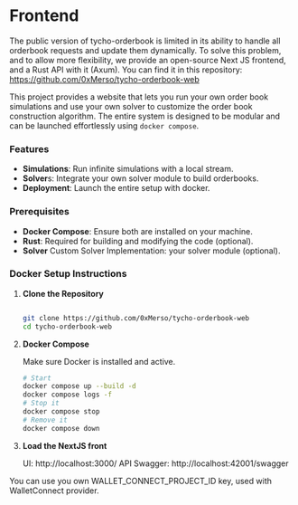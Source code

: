 # Frontend

The public version of tycho-orderbook is limited in its ability to handle all orderbook requests and update them dynamically.
To solve this problem, and to allow more flexibility, we provide an open-source Next JS frontend, and a Rust API with it (Axum).
You can find it in this repository: https://github.com/0xMerso/tycho-orderbook-web

This project provides a website that lets you run your own order book simulations and use your own solver to customize the order book construction algorithm.
The entire system is designed to be modular and can be launched effortlessly using `docker compose`.

### Features

- **Simulations**: Run infinite simulations with a local stream.
- **Solver**s: Integrate your own solver module to build orderbooks.
- **Deployment**: Launch the entire setup with docker.

### Prerequisites

- **Docker Compose**: Ensure both are installed on your machine.
- **Rust**: Required for building and modifying the code (optional).
- **Solver** Custom Solver Implementation: your solver module (optional).

### Docker Setup Instructions

1. **Clone the Repository**

   ```bash
   
   git clone https://github.com/0xMerso/tycho-orderbook-web
   cd tycho-orderbook-web

2. **Docker Compose**

   Make sure Docker is installed and active.

   ```bash
   # Start
   docker compose up --build -d
   docker compose logs -f
   # Stop it
   docker compose stop
   # Remove it
   docker compose down

3. **Load the NextJS front**

   UI: http://localhost:3000/
   API Swagger: http://localhost:42001/swagger

You can use you own WALLET_CONNECT_PROJECT_ID key, used with WalletConnect provider.